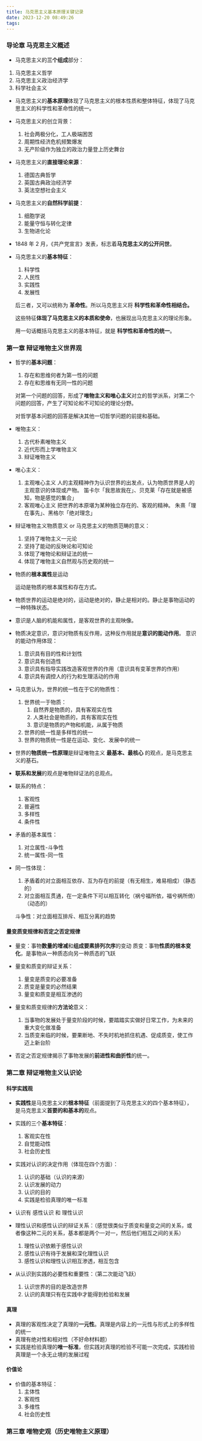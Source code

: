 ```yaml
---
title: 马克思主义基本原理关键记录
date: 2023-12-20 08:49:26
tags:
---
```


### 导论章 马克思主义概述

- 马克思主义的**三个组成**部分：

1. 马克思主义哲学
2. 马克思主义政治经济学
3. 科学社会主义

- 马克思主义的**基本原理**体现了马克思主义的根本性质和整体特征，体现了马克思主义的科学性和革命性的统一。

- 马克思主义的创立背景：

  1. 社会两极分化，工人极端困苦
  2. 周期性经济危机频繁爆发
  3. 无产阶级作为独立的政治力量登上历史舞台

- 马克思主义的**直接理论来源**：

  1. 德国古典哲学
  2. 英国古典政治经济学
  3. 英法空想社会主义

- 马克思主义的**自然科学前提**：

  1. 细胞学说
  2. 能量守恒与转化定律
  3. 生物进化论

- 1848 年 2 月，《共产党宣言》发表，标志着**马克思主义的公开问世**。

- 马克思主义的**基本特征**：

  1. 科学性
  2. 人民性
  3. 实践性
  4. 发展性

  后三者，又可以统称为 **革命性**。所以马克思主义将 **科学性和革命性相结合。**

  这些特征**体现了马克思主义的本质和使命**，也展现出马克思主义的理论形象。

  用一句话概括马克思主义的基本特征，就是 **科学性和革命性的统一**。

### 第一章 辩证唯物主义世界观

- 哲学的**基本问题**：

  1. 存在和思维何者为第一性的问题
  2. 存在和思维有无同一性的问题

  对第一个问题的回答，形成了**唯物主义和唯心主义**对立的哲学派系，对第二个问题的回答，产生了可知论和不可知论的理论分野。

  对哲学基本问题的回答是解决其他一切哲学问题的前提和基础。

- 唯物主义：

  1. 古代朴素唯物主义
  2. 近代形而上学唯物主义
  3. 辩证唯物主义

- 唯心主义：

  1. 主观唯心主义
     人的主观精神作为认识世界的出发点，认为物质世界是人的主观意识的体现或产物。
     笛卡尔「我思故我在」、贝克莱「存在就是被感知，物是感觉的集合」
  2. 客观唯心主义
     把世界的本原堪为某种独立存在的、客观的精神。
     朱熹「理在事先」、黑格尔「绝对理念」

- 辩证唯物主义物质意义 or 马克思主义的物质范畴的意义：

  1. 坚持了唯物主义一元论
  2. 坚持了能动的反映论和可知论
  3. 体现了唯物论和辩证法的统一
  4. 体现了唯物主义自然观与历史观的统一

- 物质的**根本属性**是运动

  运动是物质的根本属性和存在方式。

- 物质世界的运动是绝对的，运动是绝对的，静止是相对的。静止是事物运动的一种特殊状态。

- 意识是人脑的机能和属性，是客观世界的主观映像。

- 物质决定意识，意识对物质有反作用，这种反作用就是**意识的能动作用**。
  意识的能动作用体现：

  1. 意识具有目的性和计划性
  2. 意识具有创造性
  3. 意识具有指导实践改造客观世界的作用（意识具有变革世界的作用）
  4. 意识具有调控人的行为和生理活动的作用

- 马克思认为，世界的统一性在于它的物质性：

  1. 世界统一于物质：
     1. 自然界是物质的，具有客观实在性
     2. 人类社会是物质的，具有客观实在性
     3. 意识是物质的产物和机能，从属于物质
  2. 世界的统一性是多样性的统一
  3. 世界的物质统一性是在运动、变化、发展中的统一

- 世界的**物质统一性原理**是辩证唯物主义 **最基本、最核心** 的观点，是马克思主义的基石。

- **联系和发展**的观点是唯物辩证法的总观点。

- 联系的特点：

  1. 客观性
  2. 普遍性
  3. 多样性
  4. 条件性

- 矛盾的基本属性：

  1. 对立属性-斗争性
  2. 统一属性-同一性

- 同一性体现：

  1. 矛盾着的对立面相互依存、互为存在的前提（有无相生，难易相成）（静态的）
  2. 对立面相互贯通，在一定条件下可以相互转化（祸兮福所依，福兮祸所倚）（动态的）

  斗争性：对立面相互排斥、相互分离的趋势

#### 量变质变规律和否定之否定规律

- 量变：事物**数量的增减**和**组成要素排列次序**的变动
  质变：事物**性质的根本变化**，是事物从一种质态向另一种质态的飞跃
- 量变和质变的辩证关系：
  1. 量变是质变的必要准备
  2. 质变是量变的必然结果
  3. 量变和质变是相互渗透的

- 量变和质变规律的**方法论**意义：
  1. 当事物的发展处于量变阶段的时候，要踏踏实实做好日常工作，为未来的重大变化做准备
  2. 当质变来临的时候，要果断地、不失时机地抓住机遇、促成质变，使工作迈上新台阶

- 否定之否定规律揭示了事物发展的**前进性和曲折性**的统一。

### 第二章 辩证唯物主义认识论

#### 科学实践观

- **实践性**是马克思主义的**根本特征**（前面提到了马克思主义的四个基本特征），是马克思主义**首要的和基本的**观点。

- 实践的三个**基本特征**：
  1. 客观实在性
  2. 自觉能动性
  3. 社会历史性
- 实践对认识的决定作用（体现在四个方面）：
  1. 认识的基础（认识的来源）
  2. 认识发展的动力
  3. 认识的目的
  4. 实践是检验真理的唯一标准

- 认识有 感性认识 和 理性认识
- 理性认识和感性认识的辩证关系：（感觉很类似于质变和量变之间的关系，或者像这种二元的关系，基本都是两个一对一，然后他们相互之间的关系）
  1. 理性认识依赖于感性认识
  2. 感性认识有待于发展和深化理性认识
  3. 感性认识和理性认识相互渗透，相互包含
- 从认识到实践的必要性和重要性：（第二次能动飞跃）
  1. 认识世界的目的是改造世界
  2. 认识的真理只有在实践中才能得到检验和发展

#### 真理

- 真理的客观性决定了真理的**一元性**。真理是内容上的一元性与形式上的多样性的统一
- 真理有绝对性和相对性（不好命材料题）
- 实践是检验真理的**唯一标准**，但实践对真理的检验不可能一次完成，实践检验真理是一个永无止境的发展过程

#### 价值论

- 价值的基本特征：
  1. 主体性
  2. 客观性
  3. 多维性
  4. 社会历史性

### 第三章 唯物史观（历史唯物主义原理）

